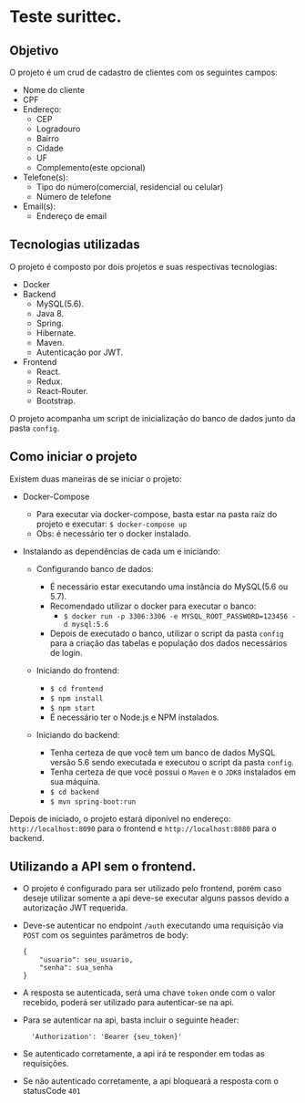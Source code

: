 # Teste surittec.

## Objetivo

O projeto é um crud de cadastro de clientes com os seguintes campos:

- Nome do cliente
- CPF
- Endereço:
   - CEP
   - Logradouro
   - Bairro
   - Cidade 
   - UF
   - Complemento(este opcional)
- Telefone(s):
  - Tipo do número(comercial, residencial ou celular)
  - Número de telefone
- Email(s):
  - Endereço de email

## Tecnologias utilizadas

O projeto é composto por dois projetos e suas respectivas tecnologias:

-   Docker
-   Backend
    -   MySQL(5.6).
    -   Java 8.
    -   Spring.
    -   Hibernate.
    -   Maven.
    -   Autenticação por JWT.
-   Frontend
    -   React.
    -   Redux.
    -   React-Router.
    -   Bootstrap.

O projeto acompanha um script de inicialização do banco de dados junto da pasta ``config``.

## Como iniciar o projeto

Existem duas maneiras de se iniciar o projeto:

- Docker-Compose
  - Para executar via docker-compose, basta estar na pasta raíz do projeto e executar: 
   `` $ docker-compose up ``
  - Obs: é necessário ter o docker instalado.
- Instalando as dependências de cada um e iniciando:

  - Configurando banco de dados:
    - É necessário estar executando uma instância do MySQL(5.6 ou 5.7).
    - Recomendado utilizar o docker para executar o banco:
      - `$ docker run -p 3306:3306 -e MYSQL_ROOT_PASSWORD=123456 -d mysql:5.6` 
    - Depois de executado o banco, utilizar o script da pasta `config` para a criação das tabelas e população dos dados necessários de login.
  - Iniciando do frontend:
    - `$ cd frontend`
    - `$ npm install`
    - `$ npm start`
    - É necessário ter o Node.js e NPM instalados.

  - Iniciando do backend:
    - Tenha certeza de que você tem um banco de dados MySQL versão 5.6 sendo executada e executou o script da pasta `config`.
    - Tenha certeza de que você possui o `Maven` e o `JDK8` instalados em sua máquina.
    -  `$ cd backend`
    -  `$ mvn spring-boot:run`

Depois de iniciado, o projeto estará diponível no endereço: `http://localhost:8090` para o frontend e `http://localhost:8080` para o backend.


## Utilizando a API sem o frontend.

- O projeto é configurado para ser utilizado pelo frontend, porém caso deseje utilizar somente a api deve-se executar alguns passos devido a autorização JWT requerida.

- Deve-se autenticar no endpoint `/auth` executando uma requisição via `POST` com os seguintes parâmetros de body:
  ```
  {
      "usuario": seu_usuario,
      "senha": sua_senha
  }
  ```
- A resposta se autenticada, será uma chave `token` onde com o valor recebido, poderá ser utilizado para autenticar-se na api.
- Para se autenticar na api, basta incluir o seguinte header:
  ```
    'Authorization': 'Bearer {seu_token}'
  ``` 
- Se autenticado corretamente, a api irá te responder em todas as requisições.
- Se não autenticado corretamente, a api bloqueará a resposta com o statusCode `401`